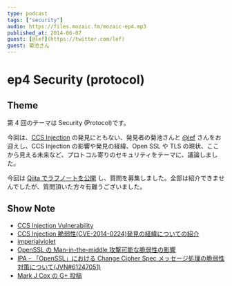 ```yaml
---
type: podcast
tags: ["security"]
audio: https://files.mozaic.fm/mozaic-ep4.mp3
published_at: 2014-06-07
guest: [@lef](https://twitter.com/lef)
guest: 菊池さん
---
```


# ep4 Security (protocol)

## Theme

第 4 回のテーマは Security (Protocol)です。

今回は、[CCS Injection](http://ccsinjection.lepidum.co.jp/ja.html) の発見にともない、発見者の菊池さんと [@lef](https://twitter.com/lefb) さんをお迎えし、CCS Injection の影響や発見の経緯、Open SSL や TLS の現状、ここから見える未来など、プロトコル寄りのセキュリティをテーマに、議論しました。

今回は [Qiita でラフノートを公開](http://qiita.com/Jxck_/items/324f5b68f2da4add6a45) し、質問を募集しました。全部は紹介できませんでしたが、質問頂いた方々有難うございました。


## Show Note

- [CCS Injection Vulnerability](http://ccsinjection.lepidum.co.jp/ja.html)
- [CCS Injection 脆弱性(CVE-2014-0224)発見の経緯についての紹介](http://ccsinjection.lepidum.co.jp/blog/2014-06-05/CCS-Injection/index.html)
- [imperialviolet](https://www.imperialviolet.org/2014/06/05/earlyccs.html)
- [OpenSSL の Man-in-the-middle 攻撃可能な脆弱性の影響](https://sect.iij.ad.jp/d/2014/06/069806.html)
- [IPA - 「OpenSSL」における Change Cipher Spec メッセージ処理の脆弱性対策について(JVN#61247051)](http://www.ipa.go.jp/security/ciadr/vul/20140606-jvn.html)
- [Mark J Cox の G+ 投稿](https://plus.google.com/app/basic/stream/z12xhp3hbzbhhjgfm22ncvtbeua1dpaa004)